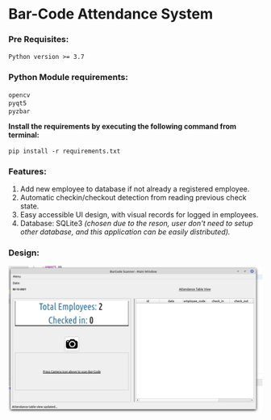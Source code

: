 # Bar-Code Attendance System

### **Pre Requisites**:
    Python version >= 3.7

### **Python Module requirements**:
    opencv
    pyqt5
    pyzbar

<b>Install the requirements by executing the following command from terminal:</b>

`pip install -r requirements.txt`

### **Features**:

1. Add new employee to database if not already a registered employee.
2. Automatic checkin/checkout detection from reading previous check state.
3. Easy accessible UI design, with visual records for logged in employees.
4. Database: SQLite3 _(chosen due to the reson, user don't need to setup other database, and this application can be easily distributed)._


### **Design**:

<p align="center">
    <img src="images/ui_ss.png" widht="560px" height="auto" alt="ui ss">
</p>